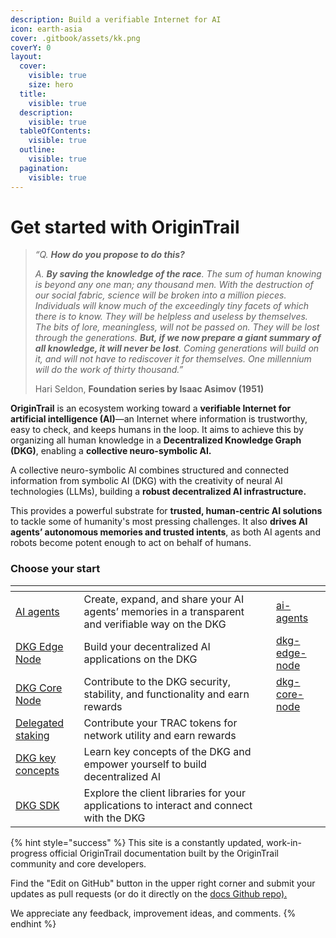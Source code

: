```yaml
---
description: Build a verifiable Internet for AI
icon: earth-asia
cover: .gitbook/assets/kk.png
coverY: 0
layout:
  cover:
    visible: true
    size: hero
  title:
    visible: true
  description:
    visible: true
  tableOfContents:
    visible: true
  outline:
    visible: true
  pagination:
    visible: true
---
```


# Get started with OriginTrail

> _“Q. **How do you propose to do this?**_
>
> _A. **By saving the knowledge of the race**. The sum of human knowing is beyond any one man; any thousand men. With the destruction of our social fabric, science will be broken into a million pieces. Individuals will know much of the exceedingly tiny facets of which there is to know. They will be helpless and useless by themselves. The bits of lore, meaningless, will not be passed on. They will be lost through the generations. **But, if we now prepare a giant summary of all knowledge, it will never be lost**. Coming generations will build on it, and will not have to rediscover it for themselves. One millennium will do the work of thirty thousand.”_
>
> Hari Seldon, **Foundation series by Isaac Asimov (1951)**

**OriginTrail** is an ecosystem working toward a **verifiable Internet for artificial intelligence (AI)**—an Internet where information is trustworthy, easy to check, and keeps humans in the loop. It aims to achieve this by organizing all human knowledge in a **Decentralized Knowledge Graph (DKG)**, enabling a **collective neuro-symbolic AI.** &#x20;

A collective neuro-symbolic AI combines structured and connected information from symbolic AI (DKG) with the creativity of neural AI technologies (LLMs), building a **robust decentralized AI infrastructure.**&#x20;

This provides a powerful substrate for **trusted, human-centric AI solutions** to tackle some of humanity's most pressing challenges. It also **drives AI agents’ autonomous memories and trusted intents**, as both AI agents and robots become potent enough to act on behalf of humans.&#x20;

### Choose your start

<table data-view="cards"><thead><tr><th></th><th></th><th data-hidden data-card-cover data-type="files"></th><th data-hidden data-card-target data-type="content-ref"></th></tr></thead><tbody><tr><td><a href="build-with-dkg/chatdkg-builder-toolkit/ai-agents/">AI agents</a></td><td>Create, expand, and share your AI agents’ memories in a transparent and verifiable way on the DKG</td><td></td><td><a href="build-with-dkg/chatdkg-builder-toolkit/ai-agents/">ai-agents</a></td></tr><tr><td><a href="build-with-dkg/dkg-edge-node/">DKG Edge Node</a></td><td>Build your decentralized AI applications on the DKG</td><td></td><td><a href="build-with-dkg/dkg-edge-node/">dkg-edge-node</a></td></tr><tr><td><a href="build-with-dkg/dkg-core-node/">DKG Core Node</a></td><td>Contribute to the DKG security, stability, and functionality and earn rewards</td><td></td><td><a href="build-with-dkg/dkg-core-node/">dkg-core-node</a></td></tr><tr><td><a href="dkg-v6-previous-version/delegated-staking/">Delegated staking</a></td><td>Contribute your TRAC tokens for network utility and earn rewards</td><td></td><td></td></tr><tr><td><a href="key-concepts/dkg-key-concepts/">DKG key concepts </a></td><td>Learn key concepts of the DKG and empower yourself to build decentralized AI</td><td></td><td></td></tr><tr><td><a href="build-with-dkg/chatdkg-builder-toolkit/dkg-sdk/">DKG SDK</a></td><td>Explore the client libraries for your applications to interact and connect with the DKG</td><td></td><td></td></tr></tbody></table>



{% hint style="success" %}
This site is a constantly updated, work-in-progress official OriginTrail documentation built by the OriginTrail community and core developers.&#x20;

Find the "Edit on GitHub" button in the upper right corner and submit your updates as pull requests (or do it directly on the [docs Github repo).](https://github.com/OriginTrail/dkg-docs)&#x20;

We appreciate any feedback, improvement ideas, and comments.
{% endhint %}

